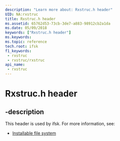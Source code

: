 ```yaml
---
description: "Learn more about: Rxstruc.h header"
UID: NA:rxstruc
title: Rxstruc.h header
ms.assetid: 65762d53-73cb-3de7-a883-98912cb2a1da
ms.date: 05/09/2018
keywords: ["Rxstruc.h header"]
ms.keywords: 
ms.topic: reference
tech.root: ifsk
f1_keywords:
 - rxstruc
 - rxstruc/rxstruc
api_name:
 - rxstruc
---
```


# Rxstruc.h header


## -description

This header is used by ifsk. For more information, see:

- [Installable file system](../_ifsk/index.md)

